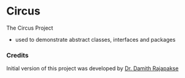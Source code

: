 # Circus
The Circus Project
- used to demonstrate abstract classes, interfaces and packages
### Credits

Initial version of this project was developed by [Dr. Damith Rajapakse](https://github.com/damithc)
